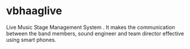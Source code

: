 # vbhaaglive
Live Music Stage Management System . It makes the communication between the band members, sound engineer and team director effective using smart phones.
